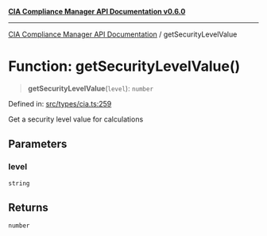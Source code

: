 [**CIA Compliance Manager API Documentation v0.6.0**](../README.md)

***

[CIA Compliance Manager API Documentation](../globals.md) / getSecurityLevelValue

# Function: getSecurityLevelValue()

> **getSecurityLevelValue**(`level`): `number`

Defined in: [src/types/cia.ts:259](https://github.com/Hack23/cia-compliance-manager/blob/main/src/types/cia.ts#L259)

Get a security level value for calculations

## Parameters

### level

`string`

## Returns

`number`
